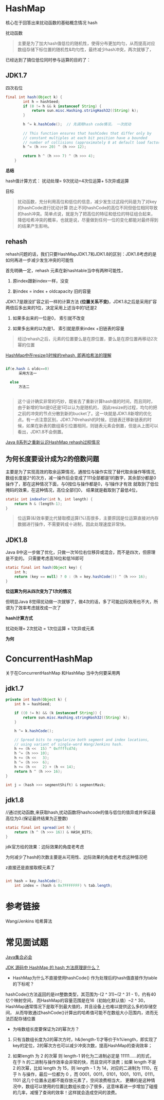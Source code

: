 # HashMap

核心在于回答出来扰动函数的基础概念情况
hash 

扰动函数
>主要是为了加大hash值低位的随机性，使得分布更加均匀，从而提高对应数组存储下标位置的随机性&均匀性，最终减少hash冲突，两次就够了，

已经达到了搞位低位同时参与运算的目的了：

## JDK1.7

四次右位

```java
final int hash(Object k) {
        int h = hashSeed;
        if (0 != h && k instanceof String) {
            return sun.misc.Hashing.stringHash32((String) k);
        }
 
        h ^= k.hashCode();  // 先调用hash code情况， 一次扰动
 
        // This function ensures that hashCodes that differ only by
        // constant multiples at each bit position have a bounded
        // number of collisions (approximately 8 at default load factor).
        h ^= (h >>> 20) ^ (h >>> 12);   
        
        return h ^ (h >>> 7) ^ (h >>> 4);
    }

```

**总结**

hash值计算方式： 扰动处理= 9次扰动=4次位运算+ 5次异或运算


目标

>扰动函数，充分利用高位和低位的信息，减少发生过这段代码是为了对key的hashCode进行扰动计算
防止不同hashCode的高位不同但低位相同导致的hash冲突。简单点说，就是为了把高位的特征和低位的特征组合起来，降低哈希冲突的概率，也就是说，尽量做到任何一位的变化都能对最终得到的结果产生影响。


## rehash

rehash问题的话，我们只要HashMapJDK1.7和JDK1.8的区别：JDK1.8考虑的是如何再进一步减少发生冲突的可能性

首先明确一定，rehash 元素在新hashtable当中有两种可能性，

1. 原index跟新index一样，没变

2. 新index = index + oldcapacity 旧的容量

JDK1.7是跟没扩容之前一样的计算方法 **(位置关系不变)**，JDK1.8之后是采用扩容两倍后多出来的1位，决定采用上述当中的1还是2

1. 如果多出来的一位是0， 索引就不改变

2. 如果多出来的以为是1， 索引就是原来index +旧链表的容量

>经过rehash之后，元素的位置要么是在原位置，要么是在原位置再移动2次幂的位置

[HashMap中在resize()时候的rehash, 即再哈希法的理解 ](https://blog.csdn.net/qq_27093465/article/details/52270519)

```java

if(e.hash & oldc==0)
      采用方法一
    
  else
      方法二
      
```

     

>这个设计确实非常的巧妙，既省去了重新计算hash值的时间，而且同时，由于新增的1bit是0还是1可以认为是随机的，
因此resize的过程，均匀的把之前的冲突的节点分散到新的bucket了。这一块就是JDK1.8新增的优化点。有一点注意区别，JDK1.7中rehash的时候，旧链表迁移新链表的时候，如果在新表的数组索引位置相同，则链表元素会倒置，但是从上图可以看出，JDK1.8不会倒置。


[Java 8系列之重新认识HashMap rehash过程情况](https://tech.meituan.com/2016/06/24/java-hashmap.html)

## 为何长度要设计成为2的倍数问题

主要是为了实现高效的取余运算情况，通按位与操作实现了替代取余操作等情况, 数组长度是2^的次方，减一操作后会变成了111全部都是1的数字，其余部分都是0操作了，那在这种情况下面，与0按位与操作都是0，与1操作才有效
就取到了低位掩码的效果，在这种情况，高位全部归0， 结果就是截取到了最低4位，



```java
static int indexFor(int h, int length) {
    return h & (length-1);
}
```

>位运算(&)效率要比代替取模运算(%)高很多，主要原因是位运算直接对内存数据进行操作，不需要转成十进制，因此处理速度非常快。

## JDK1.8

Java 8中这一步做了优化，只做一次16位右位移异或混合，而不是四次，但原理是不变的。
只需要考虑高16位和低16即可

```java
static final int hash(Object key) {
    int h;
    return (key == null) ? 0 : (h = key.hashCode()) ^ (h >>> 16);
}
```

**位运算为何从四次变为了1次的情况**

但明显Java 8觉得扰动做一次就够了，做4次的话，多了可能边际效用也不大，所谓为了效率考虑就改成一次了


**hash计算方式**

扰动处理= 2次扰动 = 1次位运算 + 1次异或元素

**为何**


# ConcurrentHashMap

关于在ConcurrentHashMap 和HashMap 当中为何要采用两

## jdk1.7

```java
private int hash(Object k) {
    int h = hashSeed;

    if ((0 != h) && (k instanceof String)) {
        return sun.misc.Hashing.stringHash32((String) k);
    }

    h ^= k.hashCode();

    // Spread bits to regularize both segment and index locations,
    // using variant of single-word Wang/Jenkins hash.
    h += (h <<  15) ^ 0xffffcd7d;
    h ^= (h >>> 10);
    h += (h <<   3);
    h ^= (h >>>  6);
    h += (h <<   2) + (h << 14);
    return h ^ (h >>> 16);
}

int j = (hash >>> segmentShift) & segmentMask;

```

## jdk1.8

 //通过扰动函数,来获取hash,扰动函数将hashcode的值与低位的值异或并保证最高位为0.(保证最终结果为正整数) 

```java
static final int spread(int h) {
    return (h ^ (h >>> 16)) & HASH_BITS;
}
```


jdk官方给的效果：边际效果的角度老考虑

为何减少了hash的次数主要是从可用性、边际效果的角度老考虑这种情况吧

z直接还是直接取模元素了

```java

int hash = key.hashCode();
    int index = (hash & 0x7FFFFFFF) % tab.length;
```

# 参考链接

Wang/Jenkins 哈希算法


# 常见面试题

[Java集合必会](https://cloud.tencent.com/developer/article/1184097)

[JDK 源码中 HashMap 的 hash 方法原理是什么？](https://www.zhihu.com/question/20733617)

- HashMap为什么不直接使用hashCode() 作为处理后的hash值直接作为table的下标呢？

hashCode()方法返回的是int整数类型，其范围为-(2 ^ 31)~(2 ^ 31 - 1)，约有40亿个映射空间，
而HashMap的容量范围是在16（初始化默认值）~2 ^ 30，HashMap通常情况下是取不到最大值的，并且设备上也难以提供这么多的存储空间，
从而导致通过hashCode()计算出的哈希值可能不在数组大小范围内，进而无法匹配存储位置

- 为啥数组长度要保证为2的幂次方？

1. 只有当数组长度为2的幂次方时，h&(length-1)才等价于h%length，即实现了key的定位，2的幂次方也可以减少冲突次数，提高HashMap的查询效率；


2. 如果length 为 2 的次幂 则 length-1 转化为二进制必定是 11111……的形式，
在于 h 的二进制与操作效率会非常的快，而且空间不浪费；如果 length 不是 2 的次幂，比如 length 为 15，则 length - 1 为 14，对应的二进制为 1110，在于 h 与操作，最后一位都为 0 ，而 0001，0011，0101，1001，1011，0111，1101 这几个位置永远都不能存放元素了，空间浪费相当大，
更糟的是这种情况中，数组可以使用的位置比数组长度小了很多，这意味着进一步增加了碰撞的几率，减慢了查询的效率！这样就会造成空间的浪费。